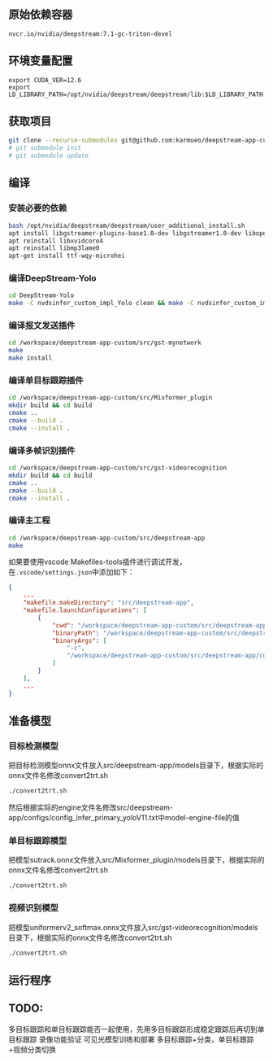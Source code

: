 ## 原始依赖容器
`nvcr.io/nvidia/deepstream:7.1-gc-triton-devel`

## 环境变量配置
```
export CUDA_VER=12.6
export LD_LIBRARY_PATH=/opt/nvidia/deepstream/deepstream/lib:$LD_LIBRARY_PATH
```

## 获取项目
```sh
git clone --recurse-submodules git@github.com:karmueo/deepstream-app-custom.git
# git submodule init
# git submodule update
```

<!-- ## 安装nvdsinfer_yolo_efficient_nms
```bash
export CUDA_VER=12.6
cd /nvdsinfer_yolo_efficient_nms

# Set the CUDA_VER environment variable
make
make install
``` -->

## 编译
### 安装必要的依赖
```sh
bash /opt/nvidia/deepstream/deepstream/user_additional_install.sh
apt install libgstreamer-plugins-base1.0-dev libgstreamer1.0-dev libopencv-dev
apt reinstall libxvidcore4
apt reinstall libmp3lame0
apt-get install ttf-wqy-microhei
```

### 编译DeepStream-Yolo
```sh
cd DeepStream-Yolo
make -C nvdsinfer_custom_impl_Yolo clean && make -C nvdsinfer_custom_impl_Yolo
```

### 编译报文发送插件
```sh
cd /workspace/deepstream-app-custom/src/gst-mynetwork
make
make install
```

### 编译单目标跟踪插件
```sh
cd /workspace/deepstream-app-custom/src/Mixformer_plugin
mkdir build && cd build
cmake ..
cmake --build .
cmake --install .
```

### 编译多帧识别插件
```sh
cd /workspace/deepstream-app-custom/src/gst-videorecognition
mkdir build && cd build
cmake ..
cmake --build .
cmake --install .
```

### 编译主工程
```sh
cd /workspace/deepstream-app-custom/src/deepstream-app
make
```
如果要使用vscode Makefiles-tools插件进行调试开发，在`.vscode/settings.json`中添加如下：
```json
{
    ...
    "makefile.makeDirectory": "src/deepstream-app",
    "makefile.launchConfigurations": [
        {
            "cwd": "/workspace/deepstream-app-custom/src/deepstream-app",
            "binaryPath": "/workspace/deepstream-app-custom/src/deepstream-app/deepstream-app",
            "binaryArgs": [
                "-c",
                "/workspace/deepstream-app-custom/src/deepstream-app/configs/deepstream_app_config.txt"
            ]
        }
    ],
    ...
}
```


## 准备模型
### 目标检测模型
把目标检测模型onnx文件放入src/deepstream-app/models目录下，根据实际的onnx文件名修改convert2trt.sh
```sh
./convert2trt.sh
```
然后根据实际的engine文件名修改src/deepstream-app/configs/config_infer_primary_yoloV11.txt中model-engine-file的值

<!-- 参考https://github.com/laugh12321/TensorRT-YOLO/tree/main安装trtyolo cli
转换为end2end.onnx模型

```bash 
# 把通过ultralytics训练的yolov11模型转换为end2end.onnx的模型
trtyolo export -w yolov11.pt -v ultralytics -o output --max_boxes 100 --iou_thres 0.45 --conf_thres 0.25 -b -1
```
生成的模型在output目录下，把模型名字改为yolov11_ir_drones_p2_single_target_end2end.onnx，然后放到triton_model/Primary_Detect/1目录下。
使用脚本转换为.engine格式的模型。
```bash
./convert2trt.sh
```
### 分类模型
把分类模型efficientnet_110_with_softmax.onnx放到triton_model/Secondary_Classify/1目录下 -->

### 单目标跟踪模型
把模型sutrack.onnx文件放入src/Mixformer_plugin/models目录下，根据实际的onnx文件名修改convert2trt.sh
```sh
./convert2trt.sh
```

### 视频识别模型
把模型uniformerv2_softmax.onnx文件放入src/gst-videorecognition/models目录下，根据实际的onnx文件名修改convert2trt.sh
```sh
./convert2trt.sh
```

## 运行程序


## TODO:
多目标跟踪和单目标跟踪能否一起使用，先用多目标跟踪形成稳定跟踪后再切到单目标跟踪
录像功能验证
可见光模型训练和部署
多目标跟踪+分类，单目标跟踪+视频分类切换